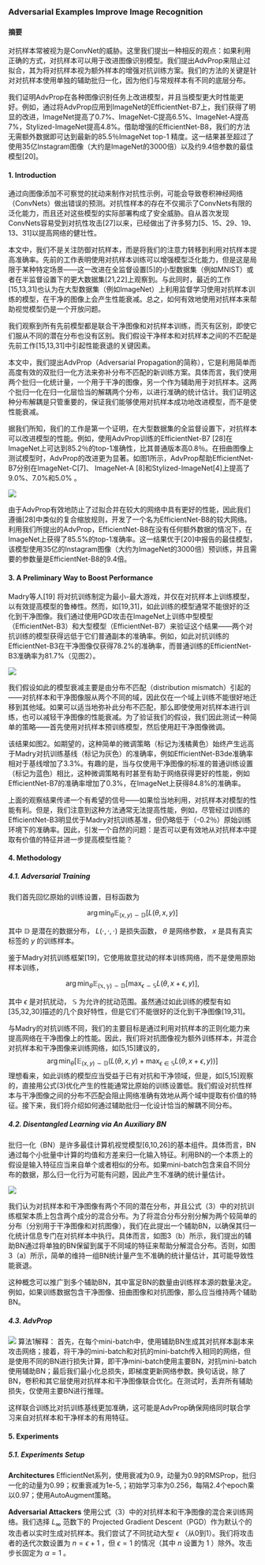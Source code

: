 ### Adversarial Examples Improve Image Recognition

#### 摘要
对抗样本常被视为是ConvNet的威胁。这里我们提出一种相反的观点：如果利用正确的方式，对抗样本可以用于改进图像识别模型。我们提出AdvProp来阻止过拟合，其为将对抗样本视为额外样本的增强对抗训练方案。我们的方法的关键是针对对抗样本使用单独的辅助批归一化，因为他们与常规样本有不同的底层分布。

我们证明AdvProp在各种图像识别任务上改进模型，并且当模型更大时性能更好。例如，通过将AdvProp应用到ImageNet的EfficientNet-B7上，我们获得了明显的改进，ImageNet提高了0.7%、ImageNet-C提高6.5%、ImageNet-A提高7%，Stylized-ImageNet提高4.8%。借助增强的EfficientNet-B8，我们的方法无需额外数据即可达到最新的85.5％ImageNet top-1 精度。这一结果甚至超过了使用35亿Instagram图像（大约是ImageNet的3000倍）以及约9.4倍参数的最佳模型[20]。

#### 1. Introduction
通过向图像添加不可察觉的扰动来制作对抗性示例，可能会导致卷积神经网络（ConvNets）做出错误的预测。对抗性样本的存在不仅揭示了ConvNets有限的泛化能力，而且还对这些模型的实际部署构成了安全威胁。自从首次发现ConvNets容易受到对抗性攻击[27]以来，已经做出了许多努力[5、15、29、19、13、31]以提高网络的健壮性。

本文中，我们不是关注防御对抗样本，而是将我们的注意力转移到利用对抗样本提高准确率。先前的工作表明使用对抗样本训练可以增强模型泛化能力，但是这是局限于某种特定场景——这一改进在全监督设置[5]的小型数据集（例如MNIST）或者在半监督设置下的更大数据集[21,22]上观察到。与此同时，最近的工作[15,13,31]也认为在大型数据集（例如ImageNet）上利用监督学习使用对抗样本训练的模型，在干净的图像上会产生性能衰减。总之，如何有效地使用对抗样本来帮助视觉模型仍是一个开放问题。

我们观察到所有先前模型都是联合干净图像和对抗样本训练，而灭有区别，即使它们服从不同的潜在分布也没有区别。我们假设干净样本和对抗样本之间的不匹配是先前工作[15,13,31]中引起性能衰退的关键因素。

本文中，我们提出AdvProp（Adversarial Propagation的简称），它是利用简单而高度有效的双批归一化方法来弥补分布不匹配的新训练方案。具体而言，我们使用两个批归一化统计量，一个用于干净的图像，另一个作为辅助用于对抗样本。这两个批归一化在归一化层恰当的解耦两个分布，以进行准确的统计估计。我们证明这种分布解耦是只管重要的，保证我们能够使用对抗样本成功地改进模型，而不是使性能衰减。

据我们所知，我们的工作是第一个证明，在大型数据集的全监督设置下，对抗样本可以改进模型的性能。例如，使用AdvProp训练的EfficientNet-B7 [28]在ImageNet上可达到85.2％的top-1准确性，比其普通版本高0.8％。在扭曲图像上测试模型时，AdvProp的改进更为显著。如图1所示，AdvProp帮助EfficientNet-B7分别在ImageNet-C[7]、 ImageNet-A [8]和Stylized-ImageNet[4]上提高了9.0%、7.0%和5.0% 。

![](./images/AdvProp/fig1.png)

由于AdvProp有效地防止了过拟合并在较大的网络中具有更好的性能，因此我们遵循[28]中类似的复合缩放规则，开发了一个名为EfficientNet-B8的较大网络。利用我们所提出的AdvProp，EfficientNet-B8在没有任何额外数据的情况下，在ImageNet上获得了85.5%的top-1准确率。这一结果优于[20]中报告的最佳模型，该模型使用35亿的Instagram图像（大约为ImageNet的3000倍）预训练，并且需要的参数量是EfficientNet-B8的9.4倍。

#### 3. A Preliminary Way to Boost Performance
Madry等人[19] 将对抗训练制定为最小-最大游戏，并仅在对抗样本上训练模型，以有效提高模型的鲁棒性。然而，如[19,31]，如此训练的模型通常不能很好的泛化到干净图像。我们通过使用PGD攻击在ImageNet上训练中型模型（EfficientNet-B3）和大型模型（EfficientNet-B7）来验证这个结果——两个对抗训练的模型获得远低于它们普通副本的准确率。例如，如此对抗训练的EfficientNet-B3在干净图像仅获得78.2%的准确率，而普通训练的EfficientNet-B3准确率为81.7%（见图2）。

![](./images/AdvProp/fig2.png)

我们假设如此的模型衰减主要是由分布不匹配（distribution mismatch）引起的——对抗样本和干净图像服从两个不同的域，因此仅在一个域上训练不能很好地迁移到其他域。如果可以适当地弥补此分布不匹配，那么即使使用对抗样本进行训练，也可以减轻干净图像的性能衰减。为了验证我们的假设，我们因此测试一种简单的策略——首先使用对抗样本预训练模型，然后使用赶干净图像微调。

该结果如图2。如期望的，这种简单的微调策略（标记为浅橘黄色）始终产生远高于Madry对抗训练基线（标记为灰色）的准确率，例如EfficientNet-B3de准确率相对于基线增加了3.3%。有趣的是，当与仅使用干净图像的标准的普通训练设置（标记为蓝色）相比，这种微调策略有时甚至有助于网络获得更好的性能，例如EfficientNet-B7的准确率增加了0.3%，在ImageNet上获得84.8%的准确率。

上面的观察结果传递一个有希望的信号——如果恰当地利用，对抗样本对模型的性能有利。但是，我们注意到这种方法通常无法提高性能，例如，尽管经过训练的EfficientNet-B3明显优于Madry对抗训练基准，但仍略低于（-0.2％）原始训练环境下的准确率。因此，引发一个自然的问题：是否可以更有效地从对抗样本中提取有价值的特征并进一步提高模型性能？

#### 4. Methodology
##### 4.1. Adversarial Training
我们首先回忆原始的训练设置，目标函数为

$$
\arg\min_{\theta} \mathbb{E}_{(x,y) \sim \mathbb{D}}[L(\theta, x, y)]  \tag{1}
$$

其中 $\mathbb{D}$ 是潜在的数据分布， $L(\cdot,\cdot,\cdot)$ 是损失函数， $\theta$ 是网络参数， $x$ 是具有真实标签的 $y$ 的训练样本。

鉴于Madry对抗训练框架[19]，它使用故意扰动的样本训练网络，而不是使用原始样本训练，

$$
\arg\min_{\theta} \mathbb{E_{(x,y)\sim \mathbb{D}}}[\max_{\epsilon \sim \mathbb{S}}L(\theta, x+\epsilon,y)], \tag{2}
$$

其中 $\epsilon$ 是对抗扰动， $\mathbb{S}$ 为允许的扰动范围。虽然通过如此训练的模型有如[35,32,30]描述的几个良好特性，但是它们不能很好的泛化到干净图像[19,31]。

与Madry的对抗训练不同，我们的主要目标是通过利用对抗样本的正则化能力来提高网络在干净图像上的性能。因此，我们将对抗图像视为额外训练样本，并混合对抗样本和干净图像来训练网络，如[5,15]建议的，
$$\arg\min_{\theta}[\mathbb{E}_{(x,y)\sim\mathbb{D}}(L(\theta,x,y) + \max_{\epsilon\in\mathbb{S}}L(\theta, x+\epsilon, y))] \tag{3}$$
理想看来，如此训练的模型应当受益于已有对抗和干净领域，但是，如[5,15]观察的，直接用公式(3)优化产生的性能通常比原始的训练设置低。我们假设对抗性样本与干净图像之间的分布不匹配会阻止网络准确有效地从两个域中提取有价值的特征。接下来，我们将介绍如何通过辅助批归一化设计恰当的解耦不同分布。

##### 4.2. Disentangled Learning via An Auxiliary BN
批归一化（BN）是许多最佳计算机视觉模型[6,10,26]的基本组件。具体而言，BN通过每个小批量中计算的均值和方差来归一化输入特征。利用BN的一个本质上的假设是输入特征应当来自单个或者相似的分布。如果mini-batch包含来自不同分布的数据，那么归一化行为可能有问题，因此产生不准确的统计量估计。

![](./images/AdvProp/fig3.png)

我们认为对抗样本和干净图像有两个不同的潜在分布，并且公式（3）中的对抗训练框架本质上包含两个成分的混合分布。为了将混合分布分别分解为两个较简单的分布（分别用于干净图像和对抗图像），我们在此提出一个辅助BN，以确保其归一化统计信息专门在对抗样本中执行。具体而言，如图3（b）所示，我们提出的辅助BN通过将单独的BN保留到属于不同域的特征来帮助分解混合分布。否则，如图3（a）所示，简单的维持一组BN统计量产生不准确的统计量估计，其可能导致性能衰退。

这种概念可以推广到多个辅助BN，其中富足BN的数量由训练样本源的数量决定。例如，如果训练数据包含干净图像、扭曲图像和对抗图像，那么应当维持两个辅助BN。

##### 4.3. AdvProp
![](./images/AdvProp/alg1.png)
算法1解释：
首先，在每个mini-batch中，使用辅助BN生成其对抗样本副本来攻击网络；接着，将干净的mini-batch和对抗的mini-batch传入相同的网络，但是使用不同的BN进行损失计算，即干净mini-batch使用主要BN，对抗mini-batch使用辅助BN；最后我们最小化总损失，即梯度更新网络参数。换句话说，除了BN，卷积和其它层使用对抗样本和干净图像联合优化。在测试时，丢弃所有辅助损失，仅使用主要BN进行推理。

这样联合训练比对抗训练基线更加准确，这可能是AdvProp确保网络同时联合学习来自对抗样本和干净样本的有用特征。

#### 5. Experiments
##### 5.1. Experiments Setup
**Architectures** EfficientNet系列，使用衰减为0.9，动量为0.9的RMSProp，批归一化的动量为0.99；权重衰减为1e-5,；初始学习率为0.256，每隔2.4个epoch乘以0.97；使用AutoAugment策略。

**Adversarial Attackers** 使用公式（3）中的对抗样本和干净图像的混合来训练网络。我们选择 $L_{\infty}$ 范数下的 Projected Gradient Descent（PGD）作为默认个的攻击者以实时生成对抗样本。我们尝试了不同扰动大型 $\epsilon$ （从0到1）。我们将攻击者的迭代次数设置为 $n = \epsilon + 1$ ，但 $\epsilon = 1$ 的情况（其中 $n$ 设置为 $1$ ）除外。攻击步长固定为 $\alpha = 1$ 。
